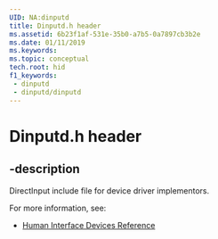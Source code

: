 ```yaml
---
UID: NA:dinputd
title: Dinputd.h header
ms.assetid: 6b23f1af-531e-35b0-a7b5-0a7897cb3b2e
ms.date: 01/11/2019
ms.keywords: 
ms.topic: conceptual
tech.root: hid
f1_keywords:
 - dinputd
 - dinputd/dinputd
---
```


# Dinputd.h header

## -description

DirectInput include file for device driver implementors.

For more information, see:

- [Human Interface Devices Reference](../_hid/index.md)

